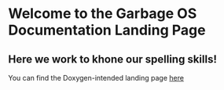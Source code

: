 # Welcome to the Garbage OS Documentation Landing Page
## Here we work to khone our spelling skills!
You can find the Doxygen-intended landing page [here](./index.html)